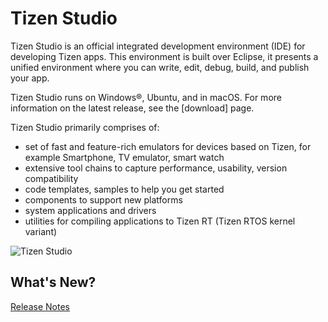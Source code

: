 # Tizen Studio

Tizen Studio is an official integrated development environment (IDE) for developing Tizen apps. This environment is built over Eclipse, it presents a unified environment where you can write, edit, debug, build, and publish your app. 

Tizen Studio runs on Windows®, Ubuntu, and in macOS. For more information on the latest release, see the [download] page.

Tizen Studio primarily comprises of: 
- set of fast and feature-rich emulators for devices based on Tizen, for example Smartphone, TV emulator, smart watch
- extensive tool chains to capture performance, usability, version compatibility
- code templates, samples to help you get started 
- components to support new platforms
- system applications and drivers 
- utilities for compiling applications to Tizen RT (Tizen RTOS kernel variant)

![Tizen Studio](./image/ts_image.png)

## What's New?

[Release Notes](3-2-release-notes.md)

